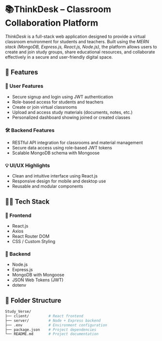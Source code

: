 # 📚ThinkDesk – Classroom Collaboration Platform

*ThinkDesk* is a full-stack web application designed to provide a virtual classroom environment for students and teachers. Built using the *MERN stack (MongoDB, Express.js, React.js, Node.js)*, the platform allows users to create and join study groups, share educational resources, and collaborate effectively in a secure and user-friendly digital space.


## 📌 Features

### 👥 User Features
- Secure signup and login using JWT authentication
- Role-based access for students and teachers
- Create or join virtual classrooms
- Upload and access study materials (documents, notes, etc.)
- Personalized dashboard showing joined or created classes

### 🛠 Backend Features
- RESTful API integration for classrooms and material management
- Secure data access using role-based JWT tokens
- Scalable MongoDB schema with Mongoose

### 💡 UI/UX Highlights
- Clean and intuitive interface using React.js
- Responsive design for mobile and desktop use
- Reusable and modular components

## 🧑‍💻 Tech Stack

### 🚀 Frontend
- React.js
- Axios
- React Router DOM
- CSS / Custom Styling

### 🔧 Backend
- Node.js
- Express.js
- MongoDB with Mongoose
- JSON Web Tokens (JWT)
- dotenv

## 📁 Folder Structure

```bash
Study_Verse/
├── client/         # React frontend
├── server/         # Node + Express backend
├── .env            # Environment configuration
├── package.json    # Project dependencies
└── README.md       # Project documentation
